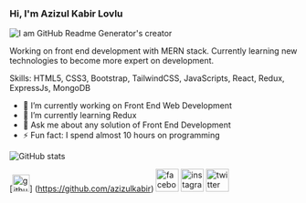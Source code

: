 ### Hi, I'm Azizul Kabir Lovlu
![I am GitHub Readme Generator's creator](https://avatars.githubusercontent.com/u/70339620?v=4)

Working on front end development with MERN stack. Currently learning new technologies to become more expert on development.

Skills: HTML5, CSS3, Bootstrap, TailwindCSS, JavaScripts, React, Redux, ExpressJs, MongoDB

- 🔭 I’m currently working on Front End Web Development 
- 🌱 I’m currently learning Redux 
- 💬 Ask me about any solution of Front End Development 
- ⚡ Fun fact: I spend almost 10 hours on programming 

![GitHub stats](https://github-readme-stats.vercel.app/api?username=azizulkabir&show_icons=true)  

[<img src='https://cdn.jsdelivr.net/npm/simple-icons@3.0.1/icons/github.svg' alt='github' height='30'>]
(https://github.com/azizulkabir)  [<img src='https://cdn.jsdelivr.net/npm/simple-icons@3.0.1/icons/facebook.svg' alt='facebook' height='40'>](https://www.facebook.com/redowan2)  [<img src='https://cdn.jsdelivr.net/npm/simple-icons@3.0.1/icons/instagram.svg' alt='instagram' height='40'>](https://www.instagram.com/redowan__//)  [<img src='https://cdn.jsdelivr.net/npm/simple-icons@3.0.1/icons/twitter.svg' alt='twitter' height='40'>](https://twitter.com/@LavluBcse)  



